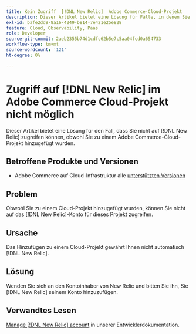 ```yaml
---
title: Kein Zugriff  [!DNL New Relic]  Adobe Commerce-Cloud-Projekt
description: Dieser Artikel bietet eine Lösung für Fälle, in denen Sie  [!DNL New Relic]  Zugriff haben, obwohl Sie zu einem Cloud-Projekt in Adobe Commerce hinzugefügt wurden.
exl-id: bafe2dd9-8a16-4249-b814-7e421e25e828
feature: Cloud, Observability, Paas
role: Developer
source-git-commit: 2aeb2355b74d1cdfc62b5e7c5aa04fcd0a654733
workflow-type: tm+mt
source-wordcount: '121'
ht-degree: 0%

---
```


# Zugriff auf [!DNL New Relic] im Adobe Commerce Cloud-Projekt nicht möglich

Dieser Artikel bietet eine Lösung für den Fall, dass Sie nicht auf [!DNL New Relic] zugreifen können, obwohl Sie zu einem Adobe Commerce-Cloud-Projekt hinzugefügt wurden.

## Betroffene Produkte und Versionen

* Adobe Commerce auf Cloud-Infrastruktur alle [unterstützten Versionen](https://www.adobe.com/content/dam/cc/en/legal/terms/enterprise/pdfs/Adobe-Commerce-Software-Lifecycle-Policy.pdf)

## Problem

Obwohl Sie zu einem Cloud-Projekt hinzugefügt wurden, können Sie nicht auf das [!DNL New Relic]-Konto für dieses Projekt zugreifen.

## Ursache

Das Hinzufügen zu einem Cloud-Projekt gewährt Ihnen nicht automatisch [!DNL New Relic].

## Lösung

Wenden Sie sich an den Kontoinhaber von New Relic und bitten Sie ihn, Sie [!DNL New Relic] seinem Konto hinzuzufügen.

## Verwandtes Lesen

[Manage [!DNL New Relic] account](https://experienceleague.adobe.com/de/docs/commerce-cloud-service/user-guide/monitor/new-relic/new-relic-service) in unserer Entwicklerdokumentation.
